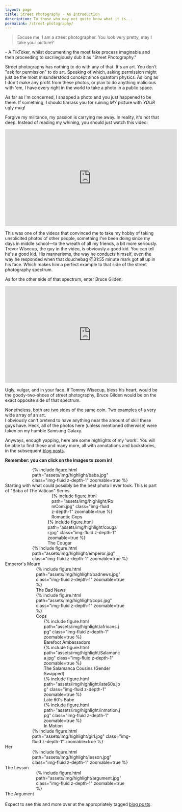 ```yaml
---
layout: page
title: Street Photography - An Introduction
description: To those who may not quite know what it is...
permalink: /street-photography/
---
```



> Excuse me, I am a street photographer. 
> You look very pretty, 
> may I take your picture?
<p>- A TikToker, whilst documenting the most fake process imaginable and then proceeding to sacrilegiously dub it as "Street Photography."</p>
<p>Street photography has nothing to do with any of that. It's an art. You don't "ask for permission" to do art. Speaking of which, asking permission might just be the most misunderstood concept since quantom physics. As long as I don't make any profit from these photos, or plan to do anything malicious with 'em, I have every right in the world to take a photo in a public space.</p>
<p>As far as I'm concerned, I snapped a photo and you just happened to be there. If something, I should harrass you for ruining <em>MY</em> picture with <em>YOUR</em> ugly mug!</p>
<p>Forgive my militance, my passion is carrying me away. In reality, it's not that deep. Instead of reading my whining, you should just watch this video:</p>
<div style="text-align: center;">
<iframe width="560" height="315" src="https://www.youtube.com/embed/HjuP527Xt2Q?si=09pH8diJYeJvZg7T" title="YouTube video player" frameborder="0" allow="accelerometer; autoplay; clipboard-write; encrypted-media; gyroscope; picture-in-picture; web-share" allowfullscreen></iframe>
</div>
<p>This was one of the videos that convinced me to take my hobby of taking unsolicited photos of other people, something I've been doing since my days in middle school—to the wreath of all my friends, a bit more seriously.<br>Trevor Wisecup, the guy in the video, is obviously a good kid. You can tell he's a good kid. His mannerisms, the way he conducts himself, even the way he responded when that douchebag @31:55 minute mark got all up in his face. Which makes him a perfect example to that side of the street photography spectrum.</p>
<p>As for the other side of that spectrum, enter Bruce Gilden:</p>
<div style="text-align: center;">
<iframe width="560" height="315" src="https://www.youtube.com/embed/kkIWW6vwrvM?si=pxkNNZvxsiQ6wlay" title="YouTube video player" frameborder="0" allow="accelerometer; autoplay; clipboard-write; encrypted-media; gyroscope; picture-in-picture; web-share" allowfullscreen></iframe>
</div>
<p>Ugly, vulgar, and in your face. If Tommy Wisecup, bless his heart, would be the goody-two-shoes of street photography, Bruce Gilden would be on the exact opposite side of that spectrum.</p>
<p>Nonetheless, both are two sides of the same coin. Two examples of a very wide array of an art. <br>I obviously can't pretend to have anything near the amount of skill these guys have. Heck, all of the photos here (unless mentioned otherwise) were taken on my humble Samsung Galaxy.</p>
<p>Anyways, enough yapping, here are some highlights of my 'work'. You will be able to find these and many more, all with annotations and backstories, in the subsequent <a href="https://avr1h.com/blog/tag/street-photography">blog posts</a>.</p>

<p class="text-center"><b>Remember: you can click on the images to zoom in!</b></p>

<div class="row mt-3 text-center">
    <div class="col-sm mt-3 mt-md-0" style="max-width: 65%; margin: auto;">
        {% include figure.html path="assets/img/highlight/baba.jpg" class="img-fluid z-depth-1" zoomable=true %}
    </div>
</div>
<div class="caption">
    Starting with what could possibly be the best photo I ever took. This is part of "Baba of The Vatican" Series.
</div>

<div class="row mt-3 text-center">
    <div class="col-sm mt-3 mt-md-0" style="max-width: 40%; margin: auto;">
        {% include figure.html path="assets/img/highlight/RomCom.jpg" class="img-fluid z-depth-1" zoomable=true %}
        <div class="caption">Romantic Cops</div>
    </div>
    <div class="col-sm mt-3 mt-md-0" style="max-width: 45%; margin: auto;">
        {% include figure.html path="assets/img/highlight/cougar.jpg" class="img-fluid z-depth-1" zoomable=true %}
        <div class="caption">The Cougar</div>
    </div>
</div>
<div class="row mt-3 text-center">
    <div class="col-sm mt-3 mt-md-0" style="max-width: 65%; margin: auto;">
        {% include figure.html path="assets/img/highlight/emperor.jpg" class="img-fluid z-depth-1" zoomable=true %}
    </div>
</div>
<div class="caption">
    Emperor's Mourn
</div>
<div class="row mt-3 text-center">
    <div class="col-sm mt-3 mt-md-0" style="max-width: 60%; margin: auto;">
        {% include figure.html path="assets/img/highlight/badnews.jpg" class="img-fluid z-depth-1" zoomable=true %}
        <div class="caption">The Bad News</div>
    </div>
    <div class="col-sm mt-3 mt-md-0" style="max-width: 60%; margin: auto;">
        {% include figure.html path="assets/img/highlight/cops.jpg" class="img-fluid z-depth-1" zoomable=true %}
        <div class="caption">Cops</div>
    </div>
</div>
<div class="row mt-3 text-center">
    <div class="col-sm mt-3 mt-md-0" style="max-width: 50%; margin: auto;">
        {% include figure.html path="assets/img/highlight/africans.jpg" class="img-fluid z-depth-1" zoomable=true %}
        <div class="caption">Barefoot Ambassadors</div>
    </div>
    <div class="col-sm mt-3 mt-md-0" style="max-width: 50%; margin: auto;">
        {% include figure.html path="assets/img/highlight/Salamanca.jpg" class="img-fluid z-depth-1" zoomable=true %}
        <div class="caption">The Salamanca Cousins (Gender Swapped)</div>
    </div>
</div>
<div class="row mt-3 text-center">
    <div class="col-sm mt-3 mt-md-0" style="max-width: 50%; margin: auto;">
        {% include figure.html path="assets/img/highlight/late60s.jpg" class="img-fluid z-depth-1" zoomable=true %}
        <div class="caption">Late 60's Babe</div>
    </div>
    <div class="col-sm mt-3 mt-md-0" style="max-width: 50%; margin: auto;">
        {% include figure.html path="assets/img/highlight/inmotion.jpg" class="img-fluid z-depth-1" zoomable=true %}
        <div class="caption">In Motion</div>
    </div>
</div>
<div class="row mt-3 text-center">
    <div class="col-sm mt-3 mt-md-0" style="max-width: 65%; margin: auto;">
        {% include figure.html path="assets/img/highlight/girl.jpg" class="img-fluid z-depth-1" zoomable=true %}
    </div>
</div>
<div class="caption">
    Her
</div>
<div class="row mt-3 text-center">
    <div class="col-sm mt-3 mt-md-0" style="max-width: 65%; margin: auto;">
        {% include figure.html path="assets/img/highlight/lesson.jpg" class="img-fluid z-depth-1" zoomable=true %}
    </div>
</div>
<div class="caption">
    The Lesson
</div>
<div class="row mt-3 text-center">
    <div class="col-sm mt-3 mt-md-0" style="max-width: 60%; margin: auto;">
        {% include figure.html path="assets/img/highlight/argument.jpg" class="img-fluid z-depth-1" zoomable=true %}
    </div>
</div>
<div class="caption">
    The Argument
</div>
<br>
Expect to see this and more over at the appropriately tagged <a href="https://avr1h.com/blog/tag/street-photography">blog posts</a>.